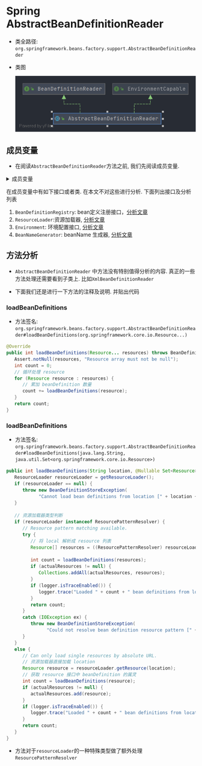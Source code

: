 # Spring AbstractBeanDefinitionReader
- 类全路径: `org.springframework.beans.factory.support.AbstractBeanDefinitionReader`

- 类图

  ![AbstractBeanDefinitionReader](./images/AbstractBeanDefinitionReader.png)





## 成员变量

- 在阅读`AbstractBeanDefinitionReader`方法之前, 我们先阅读成员变量. 



<details>
    <summary>成员变量</summary>





```java
public abstract class AbstractBeanDefinitionReader implements BeanDefinitionReader, EnvironmentCapable {

   /** Logger available to subclasses. */
   protected final Log logger = LogFactory.getLog(getClass());

   /**
    * bean 定义注册接口
    */
   private final BeanDefinitionRegistry registry;

   /**
    * 资源加载器
    */
   @Nullable
   private ResourceLoader resourceLoader;

   /**
    * 类加载器
    */
   @Nullable
   private ClassLoader beanClassLoader;

   /**
    * 环境配置
    */
   private Environment environment;

   /**
    * bean 名称生成器
    */
   private BeanNameGenerator beanNameGenerator = DefaultBeanNameGenerator.INSTANCE;
}
```





</details>





在成员变量中有如下接口或者类. 在本文不对这些进行分析. 下面列出接口及分析列表

1. `BeanDefinitionRegistry`: bean定义注册接口，[分析文章](/doc/book/bean/factory/support/BeanDefinitionRegistry/readme.md)
2. `ResourceLoader`:资源加载器, [分析文章](/doc/book/core/io/ResourceLoader/readme.md)
3. `Environment`: 环境配置接口, [分析文章](/doc/book/env/environment/readme.md)
4. `BeanNameGenerator`: beanName 生成器, [分析文章](/doc/book/bean/factory/support/Spring-BeanNameGenerator.md)









## 方法分析



- `AbstractBeanDefinitionReader`  中方法没有特别值得分析的内容. 真正的一些方法处理还需要看到子类上. 比如`XmlBeanDefinitionReader` 



- 下面我们还是进行一下方法的注释及说明. 并贴出代码





### loadBeanDefinitions

- 方法签名: `org.springframework.beans.factory.support.AbstractBeanDefinitionReader#loadBeanDefinitions(org.springframework.core.io.Resource...)`





```java
@Override
public int loadBeanDefinitions(Resource... resources) throws BeanDefinitionStoreException {
   Assert.notNull(resources, "Resource array must not be null");
   int count = 0;
   // 循环处理 resource
   for (Resource resource : resources) {
      // 累加 beanDefinition 数量
      count += loadBeanDefinitions(resource);
   }
   return count;
}
```







### loadBeanDefinitions

- 方法签名: `org.springframework.beans.factory.support.AbstractBeanDefinitionReader#loadBeanDefinitions(java.lang.String, java.util.Set<org.springframework.core.io.Resource>)`





```java
public int loadBeanDefinitions(String location, @Nullable Set<Resource> actualResources) throws BeanDefinitionStoreException {
   ResourceLoader resourceLoader = getResourceLoader();
   if (resourceLoader == null) {
      throw new BeanDefinitionStoreException(
            "Cannot load bean definitions from location [" + location + "]: no ResourceLoader available");
   }

   // 资源加载器类型判断
   if (resourceLoader instanceof ResourcePatternResolver) {
      // Resource pattern matching available.
      try {
         // 将 local 解析成 resource 列表
         Resource[] resources = ((ResourcePatternResolver) resourceLoader).getResources(location);

         int count = loadBeanDefinitions(resources);
         if (actualResources != null) {
            Collections.addAll(actualResources, resources);
         }
         if (logger.isTraceEnabled()) {
            logger.trace("Loaded " + count + " bean definitions from location pattern [" + location + "]");
         }
         return count;
      }
      catch (IOException ex) {
         throw new BeanDefinitionStoreException(
               "Could not resolve bean definition resource pattern [" + location + "]", ex);
      }
   }
   else {
      // Can only load single resources by absolute URL.
      // 资源加载器直接加载 location
      Resource resource = resourceLoader.getResource(location);
      // 获取 resource 接口中 beanDefinition 的属灵
      int count = loadBeanDefinitions(resource);
      if (actualResources != null) {
         actualResources.add(resource);
      }
      if (logger.isTraceEnabled()) {
         logger.trace("Loaded " + count + " bean definitions from location [" + location + "]");
      }
      return count;
   }
}
```





- 方法对于`resourceLoader`的一种特殊类型做了额外处理`ResourcePatternResolver`